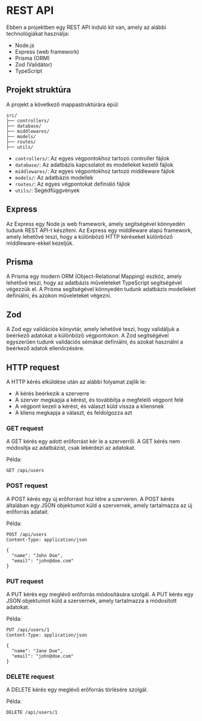 # REST API

Ebben a projektben egy REST API induló kit van, amely az alábbi technológiákat használja:
- Node.js
- Express (web framework)
- Prisma (ORM)
- Zod (Validátor)
- TypeScript

## Projekt struktúra

A projekt a következő mappastruktúrára épül:

```
src/
├── controllers/
├── database/
├── middlewares/
├── models/
├── routes/
├── utils/
```

- `controllers/`: Az egyes végpontokhoz tartozó controller fájlok
- `database/`: Az adatbázis kapcsolatot és modelleket kezelő fájlok
- `middlewares/`: Az egyes végpontokhoz tartozó middleware fájlok
- `models/`: Az adatbázis modellek
- `routes/`: Az egyes végpontokat definiáló fájlok
- `utils/`: Segédfüggvények

## Express

Az Express egy Node.js web framework, amely segítségével könnyedén tudunk REST API-t készíteni. Az Express egy middleware alapú framework, amely lehetővé teszi, hogy a különböző HTTP kéréseket különböző middleware-ekkel kezeljük.

## Prisma

A Prisma egy modern ORM (Object-Relational Mapping) eszköz, amely lehetővé teszi, hogy az adatbázis műveleteket TypeScript segítségével végezzük el. A Prisma segítségével könnyedén tudunk adatbázis modelleket definiálni, és azokon műveleteket végezni.

## Zod

A Zod egy validációs könyvtár, amely lehetővé teszi, hogy validáljuk a beérkező adatokat a különböző végpontokon. A Zod segítségével egyszerűen tudunk validációs sémákat definiálni, és azokat használni a beérkező adatok ellenőrzésére.


## HTTP request

A HTTP kérés elküldése után az alábbi folyamat zajlik le:
- A kérés beérkezik a szerverre
- A szerver megkapja a kérést, és továbbítja a megfelelő végpont felé
- A végpont kezeli a kérést, és választ küld vissza a kliensnek
- A kliens megkapja a választ, és feldolgozza azt

### GET request

A GET kérés egy adott erőforrást kér le a szerverről. A GET kérés nem módosítja az adatbázist, csak lekérdezi az adatokat.

Példa:

```http
GET /api/users
```

### POST request

A POST kérés egy új erőforrást hoz létre a szerveren. A POST kérés általában egy JSON objektumot küld a szervernek, amely tartalmazza az új erőforrás adatait.

Példa:

```http
POST /api/users
Content-Type: application/json

{
  "name": "John Doe",
  "email": "john@doe.com"
}
```

### PUT request

A PUT kérés egy meglévő erőforrás módosítására szolgál. A PUT kérés egy JSON objektumot küld a szervernek, amely tartalmazza a módosított adatokat.

Példa:

```http
PUT /api/users/1
Content-Type: application/json

{
  "name": "Jane Doe",
  "email": "john@doe.com"
}
```

### DELETE request

A DELETE kérés egy meglévő erőforrás törlésére szolgál.

Példa:

```http
DELETE /api/users/1
```
